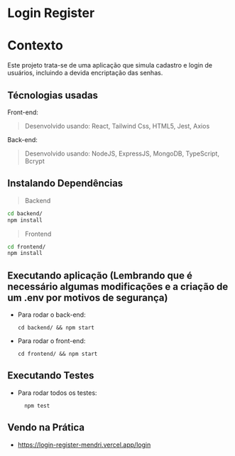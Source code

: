 # Login Register

# Contexto
Este projeto trata-se de uma aplicação que simula cadastro e login de usuários, incluindo a devida encriptação das senhas.

## Técnologias usadas

Front-end:
> Desenvolvido usando: React, Tailwind Css, HTML5, Jest, Axios

Back-end:
> Desenvolvido usando: NodeJS, ExpressJS, MongoDB, TypeScript, Bcrypt


## Instalando Dependências

> Backend
```bash
cd backend/ 
npm install
``` 
> Frontend
```bash
cd frontend/
npm install
``` 
## Executando aplicação (Lembrando que é necessário algumas modificações e a criação de um .env por motivos de segurança)

* Para rodar o back-end:

  ```
  cd backend/ && npm start
  ```
* Para rodar o front-end:

  ```
  cd frontend/ && npm start
  ```

## Executando Testes

* Para rodar todos os testes:

  ```
    npm test
  ```
  
## Vendo na Prática

  * https://login-register-mendri.vercel.app/login

